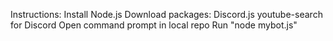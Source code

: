 Instructions:
    Install Node.js
    Download packages:
        Discord.js
        youtube-search for Discord
    Open command prompt in local repo
    Run "node mybot.js"

